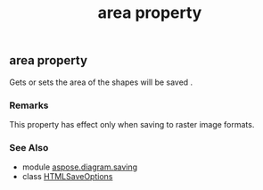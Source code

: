 ﻿---
title: area property
second_title: Aspose.Diagram for Python via .NET API References
description: 
type: docs
weight: 40
url: /python-net/aspose.diagram.saving/htmlsaveoptions/area/
is_root: false
---

## area property


Gets or sets the area of the shapes will be saved .
### Remarks 


This property has effect only when saving to raster image formats.

### See Also
* module [aspose.diagram.saving](../../)
* class [HTMLSaveOptions](/diagram/python-net/aspose.diagram.saving/htmlsaveoptions)
